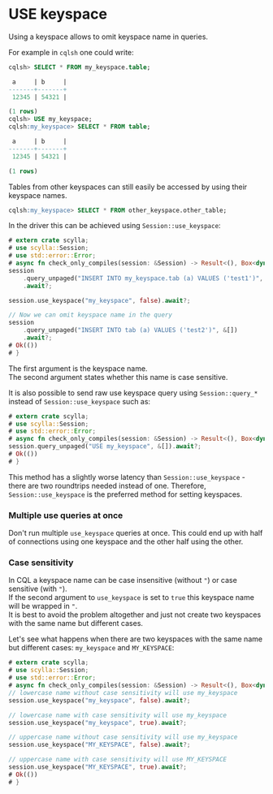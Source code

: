 # USE keyspace

Using a keyspace allows to omit keyspace name in queries.

For example in `cqlsh` one could write:
```sql
cqlsh> SELECT * FROM my_keyspace.table;

 a     | b     |
-------+-------+
 12345 | 54321 |

(1 rows)
cqlsh> USE my_keyspace;
cqlsh:my_keyspace> SELECT * FROM table;

 a     | b     |
-------+-------+
 12345 | 54321 |

(1 rows)

```
Tables from other keyspaces can still easily be accessed by using their keyspace names.
```sql
cqlsh:my_keyspace> SELECT * FROM other_keyspace.other_table;
```

In the driver this can be achieved using `Session::use_keyspace`:
```rust
# extern crate scylla;
# use scylla::Session;
# use std::error::Error;
# async fn check_only_compiles(session: &Session) -> Result<(), Box<dyn Error>> {
session
    .query_unpaged("INSERT INTO my_keyspace.tab (a) VALUES ('test1')", &[])
    .await?;

session.use_keyspace("my_keyspace", false).await?;

// Now we can omit keyspace name in the query
session
    .query_unpaged("INSERT INTO tab (a) VALUES ('test2')", &[])
    .await?;
# Ok(())
# }
```

The first argument is the keyspace name.\
The second argument states whether this name is case sensitive.

It is also possible to send raw use keyspace query using `Session::query_*` instead of `Session::use_keyspace` such as:

```rust
# extern crate scylla;
# use scylla::Session;
# use std::error::Error;
# async fn check_only_compiles(session: &Session) -> Result<(), Box<dyn Error>> {
session.query_unpaged("USE my_keyspace", &[]).await?;
# Ok(())
# }
```

This method has a slightly worse latency than `Session::use_keyspace` - there are two roundtrips needed instead of one.
Therefore, `Session::use_keyspace` is the preferred method for setting keyspaces.

### Multiple use queries at once
Don't run multiple `use_keyspace` queries at once. 
This could end up with half of connections using one keyspace and the other half using the other.

### Case sensitivity

In CQL a keyspace name can be case insensitive (without `"`) or case sensitive (with `"`).\
If the second argument to `use_keyspace` is set to `true` this keyspace name will be wrapped in `"`.\
It is best to avoid the problem altogether and just not create two keyspaces with the same name but different cases.

Let's see what happens when there are two keyspaces with the same name but different cases: `my_keyspace` and `MY_KEYSPACE`:

```rust
# extern crate scylla;
# use scylla::Session;
# use std::error::Error;
# async fn check_only_compiles(session: &Session) -> Result<(), Box<dyn Error>> {
// lowercase name without case sensitivity will use my_keyspace
session.use_keyspace("my_keyspace", false).await?;

// lowercase name with case sensitivity will use my_keyspace
session.use_keyspace("my_keyspace", true).await?;

// uppercase name without case sensitivity will use my_keyspace
session.use_keyspace("MY_KEYSPACE", false).await?;

// uppercase name with case sensitivity will use MY_KEYSPACE
session.use_keyspace("MY_KEYSPACE", true).await?;
# Ok(())
# }
```
